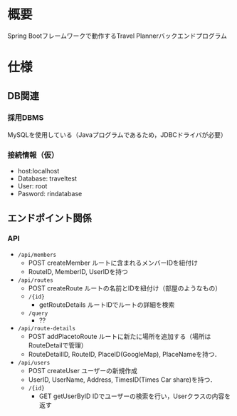 # 概要
Spring Bootフレームワークで動作するTravel Plannerバックエンドプログラム

# 仕様
## DB関連
### 採用DBMS
MySQLを使用している（Javaプログラムであるため，JDBCドライバが必要）

### 接続情報（仮）
- host:localhost
- Database: traveltest
- User: root
- Pasword: rindatabase

## エンドポイント関係
### API
- `/api/members`
    - POST createMember ルートに含まれるメンバーIDを紐付け
    - RouteID, MemberID, UserIDを持つ
- `/api/routes`
    - POST createRoute ルートの名前とIDを紐付け（部屋のようなもの）
    - `/{id}`
        - getRouteDetails ルートIDでルートの詳細を検索
    - `/query`
        -  ??
- `/api/route-details`
    - POST addPlacetoRoute ルートに新たに場所を追加する（場所はRouteDetailで管理）
    - RouteDetailID, RouteID, PlaceID(GoogleMap), PlaceNameを持つ．
- `/api/users`
    - POST createUser ユーザーの新規作成
    - UserID, UserName, Address, TimesID(Times Car share)を持つ．
    - `/{id}`
        - GET getUserByID IDでユーザーの検索を行い，Userクラスの内容を返す